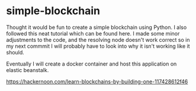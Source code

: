 # simple-blockchain

Thought it would be fun to create a simple blockchain using Python. I also followed this neat tutorial which can be found here. I made some minor adjustments to the code, and the resolving node doesn't work correct so in my next commmit
I will probably have to look into why it isn't working like it should. 

Eventually I will create a docker container and host this application on elastic beanstalk. 


https://hackernoon.com/learn-blockchains-by-building-one-117428612f46
